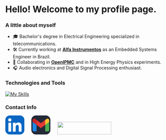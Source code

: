 # Hello! Welcome to my profile page.

### A little about myself

- 🎓 Bachelor's degree in Electrical Engineering specialized in telecommunications.
- 🛠️ Currently working at [**Alfa Instrumentos**](https://www.alfainstrumentos.com.br/) as an Embedded Systems Engineer in Brazil.
- 🔬 Collaborating in [**OpenIPMC**](https://cds.cern.ch/record/2744530/plots?ln=en) and in High Energy Physics experiments.
- 🎧 Audio electronics and Digital Signal Processing enthusiast.

<!--### GitHub Infometrics
<div>
  <a href="https://github.com/Antonio-Bassi">
  <img height="180em" src="https://github-readme-stats.vercel.app/api/top-langs/?username=Antonio-Bassi&layout=compact&langs_count=7&theme=react"/>
</div>-->
	
### Technologies and Tools
[![My Skills](https://skillicons.dev/icons?i=c,cpp,py,matlab,vscode,vim,bash,linux,arduino,raspberrypi,git,github,gitlab,&perline=5)](https://skillicons.dev)

### Contact Info	
<div>
<a href="https://www.linkedin.com/in/antoniovgbassi" target="_blank"><img height="60" width="60" src="https://github.com/tandpfun/skill-icons/blob/main/icons/LinkedIn.svg" target="_blank"></a>
&emsp;
<a href="mailto:antoniovitor.gb@gmail.com"><img height="60" width="60" src="https://github.com/tandpfun/skill-icons/blob/main/icons/Gmail-Dark.svg" target="_blank"></a>
&emsp;
<a href="mailto:antonio.bassi@sprace.org.br"><img height="40" width="170" src="https://sprace.org.br/wp-content/uploads/2018/06/sprace-1.png" target="_blank"></a>
&emsp;
</div>
  
  

